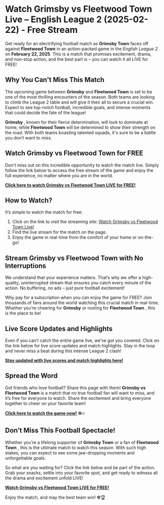 # Watch Grimsby vs Fleetwood Town Live – English League 2 (2025-02-22) - Free Stream

Get ready for an electrifying football match as **Grimsby Town** faces off against **Fleetwood Town** in an action-packed game in the _English League 2_ on **February 22, 2025**. This is a match that promises excitement, drama, and non-stop action, and the best part is – you can watch it all LIVE for FREE!

## Why You Can't Miss This Match

The upcoming game between **Grimsby** and **Fleetwood Town** is set to be one of the most thrilling encounters of the season. Both teams are looking to climb the League 2 table and will give it their all to secure a crucial win. Expect to see top-notch football, incredible goals, and intense moments that could decide the fate of the league!

**Grimsby** , known for their fierce determination, will look to dominate at home, while **Fleetwood Town** will be determined to show their strength on the road. With both teams boasting talented squads, it's sure to be a battle you don’t want to miss.

## Watch Grimsby vs Fleetwood Town for FREE

Don't miss out on this incredible opportunity to watch the match live. Simply follow the link below to access the free stream of the game and enjoy the full experience, no matter where you are in the world.

**[Click here to watch Grimsby vs Fleetwood Town LIVE for FREE!](https://tinyurl.com/livestreamfreeo?st=Grimsby+vs+Fleetwood+Town&si=gh)**

## How to Watch?

It’s simple to watch the match for free:

1. Click on the link to visit the streaming site: [Watch Grimsby vs Fleetwood Town Live!](https://tinyurl.com/livestreamfreeo?st=Grimsby+vs+Fleetwood+Town&si=gh)
2. Find the live stream for the match on the page.
3. Enjoy the game in real-time from the comfort of your home or on-the-go!

## Stream Grimsby vs Fleetwood Town with No Interruptions

We understand that your experience matters. That’s why we offer a high-quality, uninterrupted stream that ensures you catch every minute of the action. No buffering, no ads – just pure football excitement!

Why pay for a subscription when you can enjoy the game for FREE? Join thousands of fans around the world watching this crucial match in real-time. Whether you’re cheering for **Grimsby** or rooting for **Fleetwood Town** , this is the place to be!

## Live Score Updates and Highlights

Even if you can’t catch the entire game live, we’ve got you covered. Click on the link below for live score updates and match highlights. Stay in the loop and never miss a beat during this intense League 2 clash!

**[Stay updated with live scores and match highlights here!](https://tinyurl.com/livestreamfreeo?st=Grimsby+vs+Fleetwood+Town&si=gh)**

## Spread the Word

Got friends who love football? Share this page with them! **Grimsby vs Fleetwood Town** is a match that no true football fan will want to miss, and it’s free for everyone to watch. Share the excitement and bring everyone together to cheer on your favorite team!

**[Click here to watch the game now!](https://tinyurl.com/livestreamfreeo?st=Grimsby+vs+Fleetwood+Town&si=gh)** ⚽🔥

## Don’t Miss This Football Spectacle!

Whether you’re a lifelong supporter of **Grimsby Town** or a fan of **Fleetwood Town** , this is the ultimate match to watch this season. With such high stakes, you can expect to see some jaw-dropping moments and unforgettable goals.

So what are you waiting for? Click the link below and be part of the action. Grab your snacks, settle into your favorite spot, and get ready to witness all the drama and excitement unfold LIVE!

**[Watch Grimsby vs Fleetwood Town LIVE for FREE!](https://tinyurl.com/livestreamfreeo?st=Grimsby+vs+Fleetwood+Town&si=gh)**

Enjoy the match, and may the best team win! ⚽🏆
